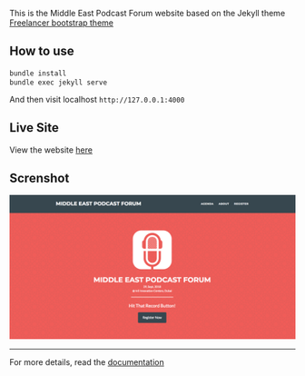 This is the Middle East Podcast Forum website based on the Jekyll theme [Freelancer bootstrap theme ](http://startbootstrap.com/template-overviews/freelancer/)


## How to use

    bundle install
    bundle exec jekyll serve

And then visit localhost `http://127.0.0.1:4000`

## Live Site 
View the website [here](http://mepodcastforum.com)

## Screnshot

![screenshot](https://raw.githubusercontent.com/mstdfr/mefp-website/master/screenshot.png)

---------
For more details, read the [documentation](http://jekyllrb.com/)


